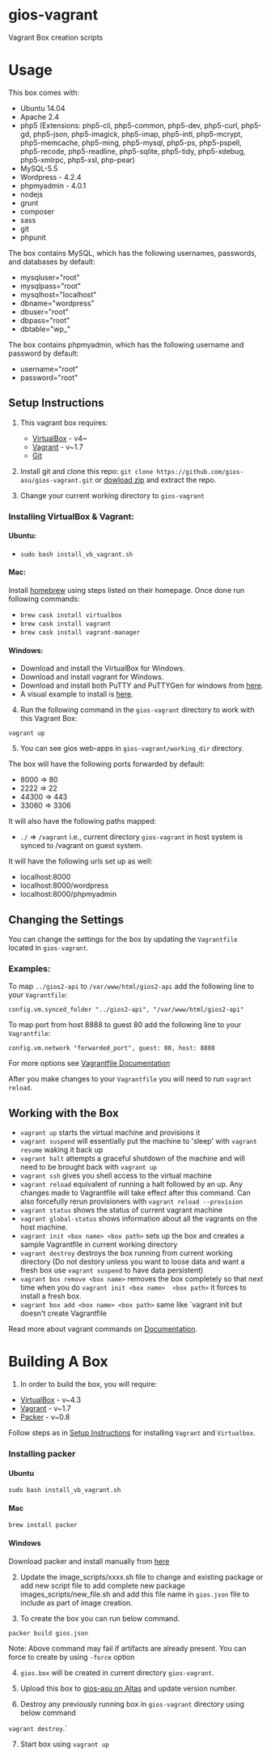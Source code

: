 # gios-vagrant
Vagrant Box creation scripts

# Usage

This box comes with:

* Ubuntu 14.04
* Apache 2.4
* php5 (Extensions: php5-cli, php5-common, php5-dev, php5-curl, php5-gd, php5-json, php5-imagick, php5-imap, php5-intl, php5-mcrypt, php5-memcache, php5-ming, php5-mysql, php5-ps, php5-pspell, php5-recode, php5-readline, php5-sqlite, php5-tidy, php5-xdebug, php5-xmlrpc, php5-xsl, php-pear)
* MySQL-5.5
* Wordpress - 4.2.4
* phpmyadmin - 4.0.1
* nodejs
* grunt
* composer
* sass
* git
* phpunit

The box contains MySQL, which has the following usernames, passwords, and databases by default:

* mysqluser="root"
* mysqlpass="root"
* mysqlhost="localhost"
* dbname="wordpress"
* dbuser="root"
* dbpass="root"
* dbtable="wp_"

The box contains phpmyadmin, which has the following username and password by default:
   * username="root"
   * password="root"

## Setup Instructions

1. This vagrant box requires:
    * [VirtualBox](https://www.virtualbox.org/wiki/Downloads) - v4~
    * [Vagrant](http://www.vagrantup.com/downloads.html) - v~1.7
    * [Git](https://desktop.github.com/)
  
2. Install git and clone this repo: `git clone https://github.com/gios-asu/gios-vagrant.git` or [dowload zip](https://github.com/gios-asu/gios-vagrant/archive/master.zip) and extract the repo.

3. Change your current working directory to `gios-vagrant`
  
 ### Installing VirtualBox & Vagrant:
 #### Ubuntu:
  * `sudo bash install_vb_vagrant.sh`
  
 #### Mac: 
  Install [homebrew](http://brew.sh/) using steps listed on their homepage. Once done run following commands:
  * `brew cask install virtualbox`
  * `brew cask install vagrant`
  * `brew cask install vagrant-manager`
  
 #### Windows:
  * Download and install the VirtualBox for Windows.
  * Download and install vagrant for Windows.
  * Download and install both PuTTY and PuTTYGen for windows from [here](http://www.chiark.greenend.org.uk/~sgtatham/putty/download.html).
  * A visual example to install is [here](http://aryannava.com/2014/04/05/installing-vagrant-on-windows-7-and-8/).


4. Run the following command in the `gios-vagrant` directory to work with this Vagrant Box:

  `vagrant up`

5. You can see gios web-apps in `gios-vagrant/working_dir` directory.

The box will have the following ports forwarded by default:

* 8000 => 80
* 2222 => 22
* 44300 => 443
* 33060 => 3306

It will also have the following paths mapped:

* `./` => `/vagrant` i.e., current directory `gios-vagrant` in host system is synced to /vagrant on guest system.

It will have the following urls set up as well:

* localhost:8000
* localhost:8000/wordpress
* localhost:8000/phpmyadmin

## Changing the Settings

You can change the settings for the box by updating the `Vagrantfile` located in `gios-vagrant`.

### Examples:

To map `../gios2-api` to `/var/www/html/gios2-api` add the following line to your `Vagrantfile`:

  `config.vm.synced_folder "../gios2-api", "/var/www/html/gios2-api"`

To map port from host 8888 to guest 80 add the following line to your `Vagrantfile`:

 `config.vm.network "forwarded_port", guest: 80, host: 8888`

For more options see [Vagrantfile Documentation](http://docs.vagrantup.com/v2/vagrantfile/index.html)

After you make changes to your `Vagrantfile` you will need to run `vagrant reload`.

## Working with the Box

* `vagrant up` starts the virtual machine and provisions it
* `vagrant suspend` will essentially put the machine to 'sleep' with `vagrant resume` waking it back up
* `vagrant halt` attempts a graceful shutdown of the machine and will need to be brought back with `vagrant up`
* `vagrant ssh` gives you shell access to the virtual machine
* `vagrant reload` equivalent of running a halt followed by an up. Any changes made to Vagrantfile will take effect after this command. Can also forcefully rerun provisioners with `vagrant reload --provision`
* `vagrant status` shows the status of current vagrant machine
* `vagrant global-status` shows information about all the vagrants on the host machine.
* `vagrant init <box name> <box path>` sets up the box and creates a sample Vagrantfile in current working directory
* `vagrant destroy` destroys the box running from current working directory (Do not destory unless you want to loose data and want a fresh box use `vagrant suspend` to have data persistent)
* `vagrant box remove <box name>` removes the box completely so that next time when you do `vagrant init <box name>  <box path>` it forces to install a fresh box.
* `vagrant box add <box name> <box path>` same like `vagrant init <box name> <box path> but doesn't create Vagrantfile

Read more about vagrant commands on [Documentation](http://docs.vagrantup.com/v2/).

# Building A Box

1. In order to build the box, you will require:
  - [VirtualBox](https://www.virtualbox.org/wiki/Downloads) - v~4.3
  - [Vagrant](http://www.vagrantup.com/downloads.html) - v~1.7
  - [Packer](http://www.packer.io/downloads.html) - v~0.8

  Follow steps as in [Setup Instructions](#setup-instructions) for installing `Vagrant` and `Virtualbox`.
  
  ### Installing packer
  #### Ubuntu
  
  `sudo bash install_vb_vagrant.sh`
  
 #### Mac

  `brew install packer`
  
 #### Windows
 
  Download packer and install manually from [here](http://www.packer.io/downloads.html)
  
2. Update the image\_scripts/xxxx.sh file to change and existing package or add new script file to add complete new package images\_scripts/new_file.sh and add this file name in `gios.json` file to include as part of image creation.

3. To create the box you can run below command.

  `packer build gios.json`

  Note: Above command may fail if artifacts are already present. You can force to create by using `-force` option

4. `gios.box` will be created in current directory `gios-vagrant`.

5. Upload this box to [gios-asu on Altas](https://atlas.hashicorp.com/gios-asu/boxes/gios) and update version number. 

6. Destroy any previously running box in `gios-vagrant` directory using below command
  
  `vagrant destroy`.`

7. Start box using `vagrant up`

